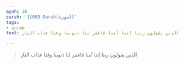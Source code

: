 ```yaml
---
ayah: 16
surah: '[[003-Surah|سورة]]'
tags:
- quran
text: الذين يقولون ربنا إننا آمنا فاغفر لنا ذنوبنا وقنا عذاب النار

---
```

> الذين يقولون ربنا إننا آمنا فاغفر لنا ذنوبنا وقنا عذاب النار
